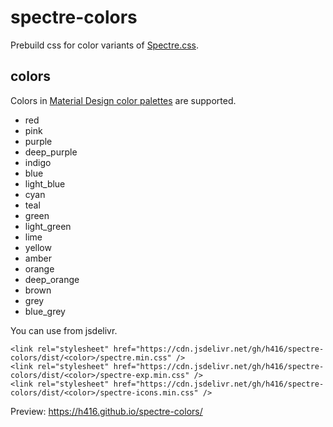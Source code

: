 # spectre-colors
Prebuild css for color variants of [Spectre.css](https://picturepan2.github.io/spectre/).

## colors

Colors in [Material Design color palettes](https://material.io/design/color/) are supported.

* red
* pink
* purple
* deep_purple
* indigo
* blue
* light_blue
* cyan
* teal
* green
* light_green
* lime
* yellow
* amber
* orange
* deep_orange
* brown
* grey
* blue_grey

You can use from jsdelivr.
```
<link rel="stylesheet" href="https://cdn.jsdelivr.net/gh/h416/spectre-colors/dist/<color>/spectre.min.css" />
<link rel="stylesheet" href="https://cdn.jsdelivr.net/gh/h416/spectre-colors/dist/<color>/spectre-exp.min.css" />
<link rel="stylesheet" href="https://cdn.jsdelivr.net/gh/h416/spectre-colors/dist/<color>/spectre-icons.min.css" />
```


Preview:
https://h416.github.io/spectre-colors/
